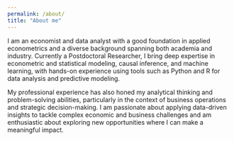 ```yaml
---
permalink: /about/
title: "About me"
---
```


I am an economist and data analyst with a good foundation in applied econometrics and a diverse background spanning both academia and industry. Currently a Postdoctoral Researcher, I bring deep expertise in econometric and statistical modeling, causal inference, and machine learning, with hands-on experience using tools such as Python and R for data analysis and predictive modeling.

My professional experience has also honed my analytical thinking and problem-solving abilities, particularly in the context of business operations and strategic decision-making. I am passionate about applying data-driven insights to tackle complex economic and business challenges and am enthusiastic about exploring new opportunities where I can make a meaningful impact.
